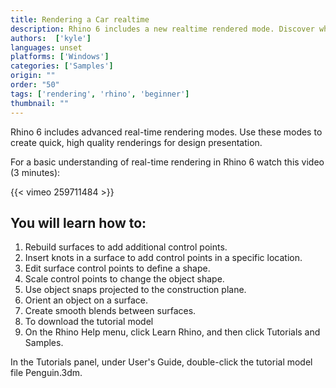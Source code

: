 ```yaml
---
title: Rendering a Car realtime
description: Rhino 6 includes a new realtime rendered mode. Discover what this mode is good for and how to set it up.
authors:  ['kyle']
languages: unset
platforms: ['Windows']
categories: ['Samples']
origin: ""
order: "50"
tags: ['rendering', 'rhino', 'beginner']
thumbnail: ""
---
```

Rhino 6 includes advanced real-time rendering modes. Use these modes to create quick, high quality renderings for design presentation.


For a basic understanding of real-time rendering in Rhino 6 watch this video (3 minutes):

{{< vimeo 259711484 >}}

## You will learn how to:

1. Rebuild surfaces to add additional control points.
1. Insert knots in a surface to add control points in a specific location.
1. Edit surface control points to define a shape.
1. Scale control points to change the object shape.
1. Use object snaps projected to the construction plane.
1. Orient an object on a surface.
1. Create smooth blends between surfaces.
1. To download the tutorial model
1. On the Rhino Help menu, click Learn Rhino, and then click Tutorials and Samples.

In the Tutorials panel, under User's Guide, double-click the tutorial model file Penguin.3dm.
